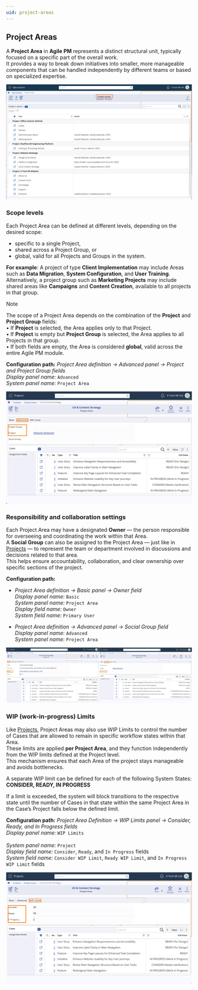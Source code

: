 ```yaml
---
uid: project-areas
---
```


## Project Areas

A **Project Area** in **Agile PM** represents a distinct structural unit, typically focused on a specific part of the overall work.  
It provides a way to break down initiatives into smaller, more manageable components that can be handled independently by different teams or based on specialized expertise.

![Project Areas](pictures/project-areas.png)

### Scope levels

Each Project Area can be defined at different levels, depending on the desired scope:  
- specific to a single Project,  
- shared across a Project Group, or  
- global, valid for all Projects and Groups in the system.  

**For example**:
A project of type **Client Implementation** may include Areas such as **Data Migration**, **System Configuration**, and **User Training**. Alternatively, a project group such as **Marketing Projects** may include shared areas like **Campaigns** and **Content Creation**, available to all projects in that group.

> [!Note]  
> The scope of a Project Area depends on the combination of the **Project** and **Project Group** fields:  
> • If **Project** is selected, the Area applies only to that Project.  
> • If **Project** is empty but **Project Group** is selected, the Area applies to all Projects in that group.  
> • If both fields are empty, the Area is considered **global**, valid across the entire Agile PM module.  

**Configuration path:** *Project Area definition → Advanced panel → Project and Project Group fields*  
*Display panel name:* `Advanced`<br>
*System panel name:* `Project Area`

![Project Area Scope](pictures/area-scope.png)

### Responsibility and collaboration settings

Each Project Area may have a designated **Owner** — the person responsible for overseeing and coordinating the work within that Area.  
A **Social Group** can also be assigned to the Project Area — just like in [Projects](projects.md) — to represent the team or department involved in discussions and decisions related to that area.  
This helps ensure accountability, collaboration, and clear ownership over specific sections of the project.

**Configuration path:**
- *Project Area definition → Basic panel → Owner field*  
  *Display panel name:* `Basic`<br>
  *System panel name:* `Project Area`<br>
  *Display field name:* `Owner`<br>
  *System field name:* `Primary User`

- *Project Area definition → Advanced panel → Social Group field*  
  *Display panel name:* `Advanced`<br>
  *System panel name:* `Project Area`

![Project Area Responsibility](pictures/area-responsibility.png)

### WIP (work-in-progress) Limits

Like [Projects](projects.md), Project Areas may also use WIP Limits to control the number of Cases that are allowed to remain in specific workflow states within that Area.  
These limits are applied **per Project Area**, and they function independently from the WIP limits defined at the Project level.  
This mechanism ensures that each Area of the project stays manageable and avoids bottlenecks.

A separate WIP limit can be defined for each of the following System States:  
**CONSIDER, READY, IN PROGRESS**

If a limit is exceeded, the system will block transitions to the respective state until the number of Cases in that state within the same Project Area in the Case’s Project falls below the defined limit.

**Configuration path:** *Project Area Definition → WIP Limits panel → Consider, Ready, and In Progress fields*  
*Display panel name:* `WIP Limits`<br>  
*System panel name:* `Project`<br>
*Display field name:* `Consider`, `Ready`, and `In Progress` fields <br>
*System field name:* `Consider WIP Limit`, `Ready WIP Limit`, and `In Progress WIP Limit` fields

![Project Area WIP](pictures/area-wip.png)

